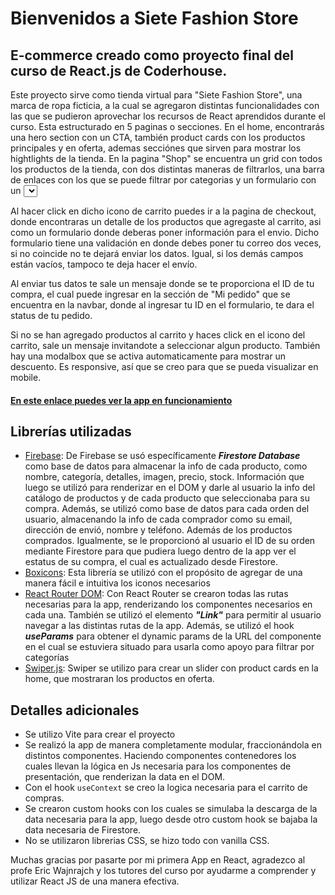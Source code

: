# Bienvenidos a Siete Fashion Store

## E-commerce creado como proyecto final del curso de React.js de Coderhouse. 

Este proyecto sirve como tienda virtual para "Siete Fashion Store", una marca de ropa ficticia, a la cual se agregaron distintas funcionalidades con las que se pudieron aprovechar los recursos de React aprendidos durante el curso. Esta estructurado en 5 paginas o secciones. En el home, encontrarás una hero section con un CTA, también product cards con los productos principales y en oferta, ademas secciónes que sirven para mostrar los hightlights de la tienda. En la pagina "Shop" se encuentra un grid con todos los productos de la tienda, con dos distintas maneras de filtrarlos, una barra de enlaces con los que se puede filtrar por categorias y un formulario con un <select> para filtrarlos por precio y oferta. Al hacer click en cualquier product card puedes ir al detalle del producto en donde puedes ver su foto, titulo, precio, descripción, así como un contador para seleccionar la cantidad. Desde dicha pagina de detalle se puede agregar el producto al carrito de comprar, actualizandose el icono del carrito en la parte superior derecha con la cantidad de productos que agregaste.
  
Al hacer click en dicho icono de carrito puedes ir a la pagina de checkout, donde encontraras un detalle de los productos que agregaste al carrito, asi como un formulario donde deberas poner información para el envio. Dicho formulario tiene una validación en donde debes poner tu correo dos veces, si no coincide no te dejará enviar los datos. Igual, si los demás campos están vacíos, tampoco te deja hacer el envío.
  
Al enviar tus datos te sale un mensaje donde se te proporciona el ID de tu compra, el cual puede ingresar en la sección de "Mi pedido" que se encuentra en la navbar, donde al ingresar tu ID en el formulario, te dara el status de tu pedido. 
  
Si no se han agregado productos al carrito y haces click en el icono del carrito, sale un mensaje invitandote a seleccionar algun producto. También hay una modalbox que se activa automaticamente para mostrar un descuento. Es responsive, así que se creo para que se pueda visualizar en mobile. 
  
  
  
  
  
#### [En este enlace puedes ver la app en funcionamiento](https://daniel-osuna-45060.netlify.app/)

## Librerías utilizadas

- [Firebase](https://firebase.google.com/): De Firebase se usó específicamente _**Firestore Database**_ como base de datos para almacenar la info de cada producto, como nombre, categoría, detalles, imagen, precio, stock. Información que luego se utilizó para renderizar en el DOM y darle al usuario la info del catálogo de productos y de cada producto que seleccionaba para su compra. Además, se utilizó como base de datos para cada orden del usuario, almacenando la info de cada comprador como su email, dirección de envió, nombre y teléfono. Además de los productos comprados. Igualmente, se le proporcionó al usuario el ID de su orden mediante Firestore para que pudiera luego dentro de la app ver el estatus de su compra, el cual es actualizado desde Firestore.
- [Boxicons](https://boxicons.com/): Esta librería se utilizó con el propósito de agregar de una manera fácil e intuitiva los iconos necesarios
- [React Router DOM](https://reactrouter.com/en/main): Con React Router se crearon todas las rutas necesarias para la app, renderizando los componentes necesarios en cada una. También se utilizó el elemento _**"Link"**_ para permitir al usuario navegar a las distintas rutas de la app. Además, se utilizó el hook **_useParams_** para obtener el dynamic params de la URL del componente en el cual se estuviera situado para usarla como apoyo para filtrar por categorías
- [Swiper.js](https://swiperjs.com/): Swiper se utilizo para crear un slider con product cards en la home, que mostraran los productos en oferta.


## Detalles adicionales
- Se utilizo Vite para crear el proyecto
- Se realizó la app de manera completamente modular, fraccionándola en distintos componentes. Haciendo componentes contenedores los cuales llevan la lógica en Js necesaria para los componentes de presentación, que renderizan la data en el DOM.
- Con el hook `useContext` se creo la logica necesaria para el carrito de compras.
- Se crearon custom hooks con los cuales se simulaba la descarga de la data necesaria para la app, luego desde otro custom hook se bajaba la data necesaria de Firestore. 
- No se utilizaron librerias CSS, se hizo todo con vanilla CSS.

Muchas gracias por pasarte por mi primera App en React, agradezco al profe Eric Wajnrajch y los tutores del curso por ayudarme a comprender y utilizar React JS de una manera efectiva.
